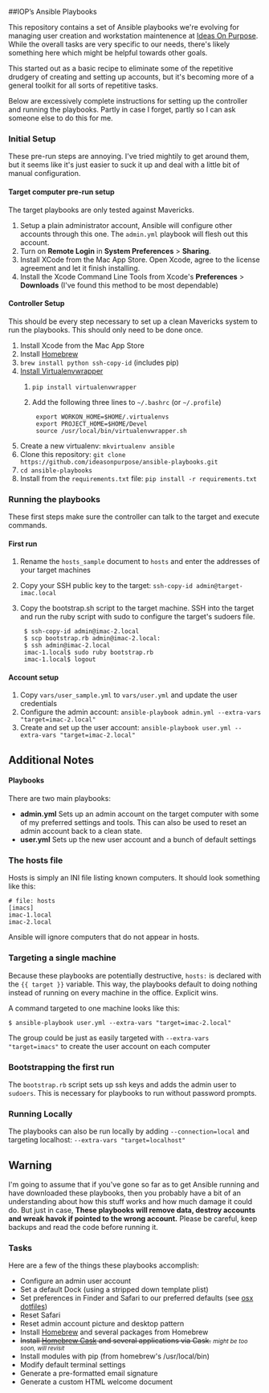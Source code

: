 ##IOP’s Ansible Playbooks

This repository contains a set of Ansible playbooks we're evolving for managing user creation and workstation maintenence at [Ideas On Purpose][iop]. While the overall tasks are very specific to our needs, there's likely something here which might be helpful towards other goals.

This started out as a basic recipe to eliminate some of the repetitive drudgery of creating and setting up accounts, but it's becoming more of a general toolkit for all sorts of repetitive tasks.

Below are excessively complete instructions for setting up the controller and running the playbooks. Partly in case I forget, partly so I can ask someone else to do this for me.

### Initial Setup
These pre-run steps are annoying. I've tried mightily to get around them, but it seems like it's just easier to suck it up and deal with a little bit of manual configuration.

#### Target computer pre-run setup
The target playbooks are only tested against Mavericks.

1. Setup a plain administrator account, Ansible will configure other accounts through this one. The `admin.yml` playbook will flesh out this account.
2. Turn on **Remote Login** in **System Preferences** > **Sharing**.
3. Install XCode from the Mac App Store. Open Xcode, agree to the license agreement and let it finish installing.
4. Install the Xcode Command Line Tools from Xcode's **Preferences** > **Downloads** (I've found this method to be most dependable)

#### Controller Setup

This should be every step necessary to set up a clean Mavericks system to run the playbooks. This should only need to be done once.

1. Install Xcode from the Mac App Store
2. Install [Homebrew][]
3. `brew install python ssh-copy-id` (includes pip)
4. [Install Virtualenvwrapper][venvw install]
    1. `pip install virtualenvwrapper`
    2. Add the following three lines to `~/.bashrc` (or `~/.profile`)
 
            export WORKON_HOME=$HOME/.virtualenvs  
            export PROJECT_HOME=$HOME/Devel
            source /usr/local/bin/virtualenvwrapper.sh


5. Create a new virtualenv: `mkvirtualenv ansible`
6. Clone this repository: `git clone https://github.com/ideasonpurpose/ansible-playbooks.git`
7. `cd ansible-playbooks`
8. Install from the `requirements.txt` file: `pip install -r requirements.txt`

### Running the playbooks

These first steps make sure the controller can talk to the target and execute commands. 

#### First run 
1. Rename the `hosts_sample` document to `hosts` and enter the addresses of your target machines
2. Copy your SSH public key to the target: `ssh-copy-id admin@target-imac.local`
2. Copy the bootstrap.sh script to the target machine. SSH into the target and run the ruby script with sudo to configure the target's sudoers file.

        $ ssh-copy-id admin@imac-2.local
        $ scp bootstrap.rb admin@imac-2.local:
        $ ssh admin@imac-2.local
        imac-1.local$ sudo ruby bootstrap.rb
        imac-1.local$ logout

#### Account setup
1. Copy `vars/user_sample.yml` to `vars/user.yml` and update the user credentials
2. Configure the admin account:
    `ansible-playbook admin.yml --extra-vars "target=imac-2.local"`
3. Create and set up the user account:
    `ansible-playbook user.yml --extra-vars "target=imac-2.local"`


## Additional Notes

#### Playbooks
There are two main playbooks:

* **admin.yml**
    Sets up an admin account on the target computer with some of my preferred settings and tools. This can also be used to reset an admin account back to a clean state.
* **user.yml**
    Sets up the new user account and a bunch of default settings


### The hosts file

Hosts is simply an INI file listing known computers. It should look something like this:

    # file: hosts
    [imacs]
    imac-1.local
    imac-2.local

Ansible will ignore computers that do not appear in hosts.

### Targeting a single machine
Because these playbooks are potentially destructive, `hosts:` is declared with the `{{ target }}` variable. This way, the playbooks default to doing nothing instead of running on every machine in the office. Explicit wins.

A command targeted to one machine looks like this:

    $ ansible-playbook user.yml --extra-vars "target=imac-2.local"

The group could be just as easily targeted with `--extra-vars "target=imacs"` to create the user account on each computer

### Bootstrapping the first run

The `bootstrap.rb` script sets up ssh keys and adds the admin user to `sudoers`. This is necessary for playbooks to run without password prompts.

### Running Locally
The playbooks can also be run locally by adding `--connection=local` and targeting localhost: `--extra-vars "target=localhost"`


## Warning
I'm going to assume that if you've gone so far as to get Ansible running and have downloaded these playbooks, then you probably have a bit of an understanding about how this stuff works and how much damage it could do. But just in case, **These playbooks will remove data, destroy accounts and wreak havok if pointed to the wrong account.** Please be careful, keep backups and read the code before running it.

### Tasks
Here are a few of the things these playbooks accomplish:

* Configure an admin user account
* Set a default Dock (using a stripped down template plist)
* Set preferences in Finder and Safari to our preferred defaults (see [osx dotfiles][dotfiles])
* Reset Safari
* Reset admin account picture and desktop pattern
* Install [Homebrew][] and several packages from Homebrew
* <strike>Install [Homebrew Cask][cask] and several applications via Cask.</strike> <small>*might be too soon, will revisit*</small>
* Install modules with pip (from homebrew's /usr/local/bin)
* Modify default terminal settings
* Generate a pre-formatted email signature
* Generate a custom HTML welcome document


[iop]: http://ideasonpurpose.com
[dotfiles]: https://github.com/mathiasbynens/dotfiles/blob/master/.osx
[homebrew]: http://brew.sh
[cask]: https://github.com/phinze/homebrew-cask
[venvw]: https://bitbucket.org/dhellmann/virtualenvwrapper/
[venvw install]: http://virtualenvwrapper.readthedocs.org/en/latest/install.html
